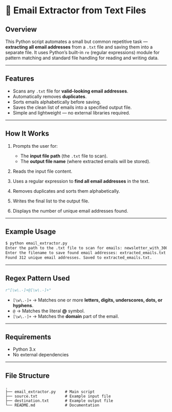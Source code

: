 # 📧 Email Extractor from Text Files

## Overview

This Python script automates a small but common repetitive task — **extracting all email addresses** from a `.txt` file and saving them into a separate file.
It uses Python’s built-in `re` (regular expressions) module for pattern matching and standard file handling for reading and writing data.

---

## Features

* Scans any `.txt` file for **valid-looking email addresses**.
* Automatically removes **duplicates**.
* Sorts emails alphabetically before saving.
* Saves the clean list of emails into a specified output file.
* Simple and lightweight — no external libraries required.

---

## How It Works

1. Prompts the user for:

   * The **input file path** (the `.txt` file to scan).
   * The **output file name** (where extracted emails will be stored).
2. Reads the input file content.
3. Uses a regular expression to **find all email addresses** in the text.
4. Removes duplicates and sorts them alphabetically.
5. Writes the final list to the output file.
6. Displays the number of unique email addresses found.

---

## Example Usage

```bash
$ python email_extractor.py
Enter the path to the .txt file to scan for emails: newsletter_with_300+_emails.txt
Enter the filename to save found email addresses: extracted_emails.txt
Found 312 unique email addresses. Saved to extracted_emails.txt.
```

---

## Regex Pattern Used

```python
r"[\w\.-]+@[\w\.-]+"
```

* `[\w\.-]+` → Matches one or more **letters, digits, underscores, dots, or hyphens**.
* `@` → Matches the literal **@** symbol.
* `[\w\.-]+` → Matches the **domain** part of the email.

---

## Requirements

* Python 3.x
* No external dependencies

---

## File Structure

```
.
├── email_extractor.py    # Main script
├── source.txt            # Example input file
├── destination.txt       # Example output file
└── README.md             # Documentation
```
